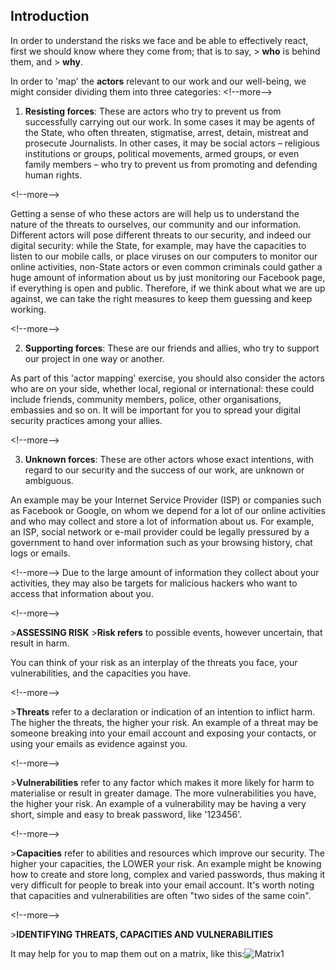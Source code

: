 
## Introduction

In order to understand the risks we face and be able to effectively react, first we should know where they come from; that is to say, &gt; **who** is behind them, and &gt; **why**.

In order to &#39;map&#39; the **actors** relevant to our work and our well-being, we might consider dividing them into three categories:
&lt;!--more--&gt;

1. **Resisting forces**: These are actors who try to prevent us from successfully carrying out our work. 
In some cases it may be agents of the State, who often threaten, stigmatise, arrest, detain, mistreat and prosecute Journalists. In other cases, it may be social actors – religious institutions or groups, political movements, armed groups, or even family members – who try to prevent us from promoting and defending human rights.

&lt;!--more--&gt;

Getting a sense of who these actors are will help us to understand the nature of the threats to ourselves, our community and our information. Different actors will pose different threats to our security, and indeed our digital security: while the State, for example, may have the capacities to listen to our mobile calls, or place viruses on our computers to monitor our online activities, non-State actors or even common criminals could gather a huge amount of information about us by just monitoring our Facebook page, if everything is open and public. Therefore, if we think about what we are up against, we can take the right measures to keep them guessing and keep working.

&lt;!--more--&gt;

2. **Supporting forces**: These are our friends and allies, who try to support our project in one way or another.

As part of this &#39;actor mapping&#39; exercise, you should also consider the actors who are on your side, whether local, regional or international: these could include friends, community members, police, other organisations, embassies and so on. It will be important for you to spread your digital security practices among your allies.

&lt;!--more--&gt;

3. **Unknown forces**: These are other actors whose exact intentions, with regard to our security and the success of our work, are unknown or ambiguous.

An example may be your Internet Service Provider (ISP) or companies such as Facebook or Google, on whom we depend for a lot of our online activities and who may collect and store a lot of information about us. For example, an ISP, social network or e-mail provider could be legally pressured by a government to hand over information such as your browsing history, chat logs or emails. 

&lt;!--more--&gt;
Due to the large amount of information they collect about your activities, they may also be targets for malicious hackers who want to access that information about you.

&lt;!--more--&gt;

&gt;**ASSESSING RISK**
&gt;**Risk refers** to possible events, however uncertain, that result in harm.

You can think of your risk as an interplay of the threats you face, your vulnerabilities, and the capacities you have.

&lt;!--more--&gt;

&gt;**Threats** refer to a declaration or indication of an intention to inflict harm. 
The higher the threats, the higher your risk.
An example of a threat may be someone breaking into your email account and exposing your contacts, or using your emails as evidence against you.

&lt;!--more--&gt;

&gt;**Vulnerabilities** refer to any factor which makes it more likely for harm to materialise or result in greater damage. The more vulnerabilities you have, the higher your risk. An example of a vulnerability may be having a very short, simple and easy to break password, like &#39;123456&#39;.

&lt;!--more--&gt;

&gt;**Capacities** refer to abilities and resources which improve our security. The higher your capacities, the LOWER your risk. An example might be knowing how to create and store long, complex and varied passwords, thus making it very difficult for people to break into your email account.
It&#39;s worth noting that capacities and vulnerabilities are often &quot;two sides of the same coin&quot;.

&lt;!--more--&gt;

&gt;**IDENTIFYING THREATS, CAPACITIES AND VULNERABILITIES**

It may help for you to map them out on a matrix, like this:![Matrix1]({{site.baseurl}}/en/topics/practice-planning/assess-digital-risk/DeepinScreenshot20151210152002.png)
